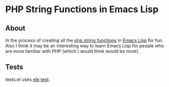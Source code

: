 # PHP String Functions in Emacs Lisp

## About

In the process of creating all the [php string functions](http://php.net/manual/en/ref.strings.php) in [Emacs Lisp](http://en.wikipedia.org/wiki/Emacs_Lisp) for fun. Also I think it may be an interesting way to learn Emacs Lisp for people who are more familiar with PHP (which I would think would be most).

## Tests

tests.el uses [elk-test](http://nschum.de/src/emacs/elk-test/).